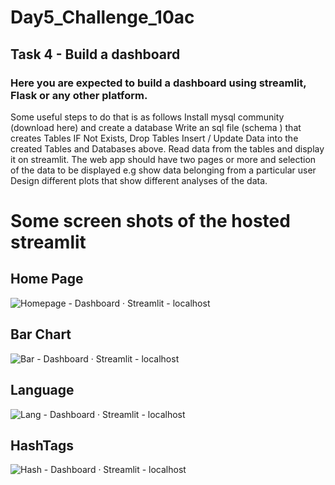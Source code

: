 # Day5_Challenge_10ac
## Task 4 - Build a dashboard
### Here you are expected to build a dashboard using streamlit, Flask or any other platform.


Some useful steps to do that is as follows
Install mysql community (download here) and create a database
Write an sql file (schema ) that creates Tables IF Not Exists, Drop Tables
Insert / Update Data into the created Tables and Databases above.
Read data from the tables and display it on streamlit.
The web app should have two pages or more and selection of the data to be displayed e.g show data belonging from a particular user
Design different plots that show different analyses of the data.

# Some screen shots of the hosted streamlit
## Home Page
![Homepage - Dashboard · Streamlit - localhost](https://user-images.githubusercontent.com/49339609/123543030-657fd300-d755-11eb-8abe-77c79761ba39.png)

## Bar Chart
![Bar - Dashboard · Streamlit - localhost](https://user-images.githubusercontent.com/49339609/123543112-bb547b00-d755-11eb-8815-c2f0ae9ec6d8.png)

## Language 
![Lang - Dashboard · Streamlit - localhost](https://user-images.githubusercontent.com/49339609/123543160-eb9c1980-d755-11eb-85fe-0a20f9663b21.png)

## HashTags
![Hash - Dashboard · Streamlit - localhost](https://user-images.githubusercontent.com/49339609/123543229-18e8c780-d756-11eb-804f-d7bcc5ff7195.png)


